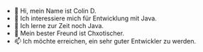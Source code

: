 - 👋 Hi, mein Name ist Colin D.
- 👀 Ich interessiere mich für Entwicklung mit Java.
- 🌱 Ich lerne zur Zeit noch Java.
- 💞️ Mein bester Freund ist Chxotischer.
- 📫 Ich möchte erreichen, ein sehr guter Entwickler zu werden.

<!---
MadeByErrors/MadeByErrors is a ✨ special ✨ repository because its `README.md` (this file) appears on your GitHub profile.
You can click the Preview link to take a look at your changes.
--->
